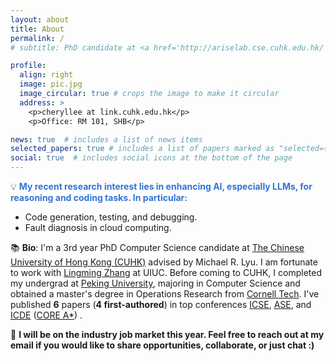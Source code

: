 ```yaml
---
layout: about
title: About
permalink: /
# subtitle: PhD candidate at <a href='http://ariselab.cse.cuhk.edu.hk/'>ARISE Lab</a>, CSE, <a href="https://www.cse.cuhk.edu.hk/">CUHK</a>, advised by <a href="https://www.cse.cuhk.edu.hk/lyu/">Prof. Michael R. Lyu</a>.

profile:
  align: right
  image: pic.jpg
  image_circular: true # crops the image to make it circular
  address: >
    <p>cheryllee at link.cuhk.edu.hk</p>
    <p>Office: RM 101, SHB</p>

news: true  # includes a list of news items
selected_papers: true # includes a list of papers marked as "selected={true}"
social: true  # includes social icons at the bottom of the page
---
```


💡 <strong><span style="color: #3274D8">My recent research interest lies in enhancing AI, especially LLMs, for reasoning and coding tasks. In particular:</span></strong>
- Code generation, testing, and debugging.
- Fault diagnosis in cloud computing.

📚 <b>Bio</b>: I'm a 3rd year PhD Computer Science candidate at <a href="https://www.cse.cuhk.edu.hk/">The Chinese University of Hong Kong (CUHK)</a> advised by Michael R. Lyu. I am fortunate to work with <a href="https://lingming.cs.illinois.edu/">Lingming Zhang</a> at UIUC.
Before coming to CUHK, I completed my undergrad at <a href="https://english.pku.edu.cn/">Peking University</a>, majoring in Computer Science and obtained a master's degree in Operations Research from <a href="https://tech.cornell.edu/">Cornell Tech</a>.
I've published **6** papers (**4 first-authored**) in top conferences <a href="https://dl.acm.org/conference/icse">ICSE</a>, <a href="https://dl.acm.org/conference/ase">ASE</a>, and <a href="https://ieeexplore.ieee.org/xpl/conhome/1000178/all-proceedings">ICDE</a> (<a href="http://portal.core.edu.au/conf-ranks/?search=Software&by=all&source=CORE2023&sort=arank&page=1">CORE A*</a>) .

🍻 <b>I will be on the industry job market this year. Feel free to reach out at my email if you would like to share opportunities, collaborate, or just chat :)</b> 
